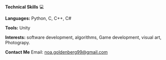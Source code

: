 **Technical Skills** 💻

**Languages:** Python, C, C++, C#

**Tools:** Unity

**Interests:** software development, algorithms, Game development, visual art, Photograpy.

**Contact Me**
Email: noa.goldenberg99@gmail.com

<!---
NoaGoldenberg1/NoaGoldenberg1 is a ✨ special ✨ repository because its `README.md` (this file) appears on your GitHub profile.
You can click the Preview link to take a look at your changes.
--->
